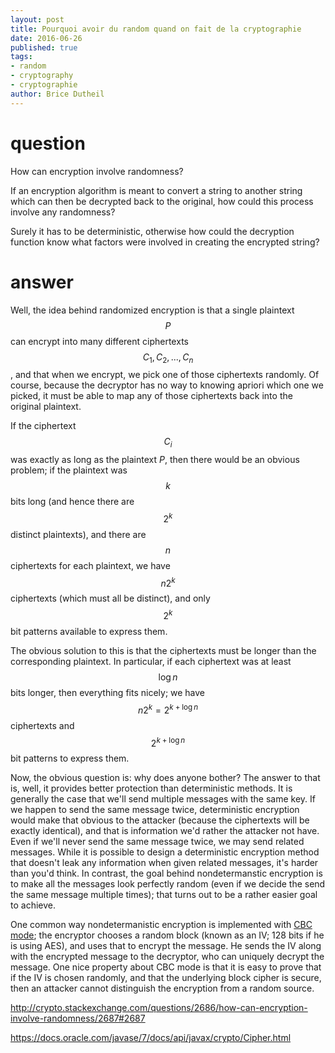 ```yaml
---
layout: post
title: Pourquoi avoir du random quand on fait de la cryptographie
date: 2016-06-26
published: true
tags:
- random
- cryptography
- cryptographie
author: Brice Dutheil
---
```


# question

How can encryption involve randomness?

If an encryption algorithm is meant to convert a string to another string which can then be decrypted back to the original, how could this process involve any randomness?

Surely it has to be deterministic, otherwise how could the decryption function know what factors were involved in creating the encrypted string?



# answer


Well, the idea behind randomized encryption is that a single plaintext $$P$$ can encrypt into many different ciphertexts $$C_1, C_2, ..., C_n$$, and that when we encrypt, we pick one of those ciphertexts randomly.  Of course, because the decryptor has no way to knowing apriori which one we picked, it must be able to map any of those ciphertexts back into the original plaintext.

If the ciphertext $$C_i$$ was exactly as long as the plaintext $P$, then there would be an obvious problem; if the plaintext was $$k$$ bits long (and hence there are $$2^k$$ distinct plaintexts), and there are $$n$$ ciphertexts for each plaintext, we have $$n2^k$$ ciphertexts (which must all be distinct), and only $$2^k$$ bit patterns available to express them.

The obvious solution to this is that the ciphertexts must be longer than the corresponding plaintext.  In particular, if each ciphertext was at least $$\log n$$ bits longer, then everything fits nicely; we have $$n2^k = 2^{k + \log n}$$ ciphertexts and $$2^{k + \log n}$$ bit patterns to express them.

Now, the obvious question is: why does anyone bother?  The answer to that is, well, it provides better protection than deterministic methods.  It is generally the case that we'll send multiple messages with the same key.  If we happen to send the same message twice, deterministic encryption would make that obvious to the attacker (because the ciphertexts will be exactly identical), and that is information we'd rather the attacker not have.  Even if we'll never send the same message twice, we may send related messages.  While it is possible to design a deterministic encryption method that doesn't leak any information when given related messages, it's harder than you'd think.  In contrast, the goal behind nondetermanstic encryption is to make all the messages look perfectly random (even if we decide the send the same message multiple times); that turns out to be a rather easier goal to achieve.

One common way nondetermanistic encryption is implemented with [CBC mode][1]; the encryptor chooses a random block (known as an IV; 128 bits if he is using AES), and uses that to encrypt the message.  He sends the IV along with the encrypted message to the decryptor, who can uniquely decrypt the message.  One nice property about CBC mode is that it is easy to prove that if the IV is chosen randomly, and that the underlying block cipher is secure, then an attacker cannot distinguish the encryption from a random source.

[1]: http://en.wikipedia.org/wiki/Cipher_block_chaining#Cipher-block_chaining_.28CBC.29



http://crypto.stackexchange.com/questions/2686/how-can-encryption-involve-randomness/2687#2687


https://docs.oracle.com/javase/7/docs/api/javax/crypto/Cipher.html
